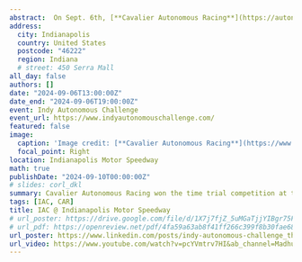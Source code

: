 ```yaml
---
abstract:  On Sept. 6th, [**Cavalier Autonomous Racing**](https://autonomousracing.dev/) won the time trial competition with a 52.628-second lap on the historic 2.5-mile oval, averaging 171.012 mph (273.619 kph) and pulling 2.25 lateral Gs in the turns. During the winning lap, we set a new world record for autonomous speed on a racetrack, reaching 184 mph (296 kph). This also marks the first time a U.S.-based team has topped the podium at an [**Indy Autonomous Challenge**](https://www.linkedin.com/company/indy-autonomous-challenge/?lipi=urn%3Ali%3Apage%3Ad_flagship3_search_srp_all%3BYYVcJXOwSmiwjH66VheRvA%3D%3D) competition!
address:
  city: Indianapolis
  country: United States
  postcode: "46222"
  region: Indiana
  # street: 450 Serra Mall
all_day: false
authors: []
date: "2024-09-06T13:00:00Z"
date_end: "2024-09-06T19:00:00Z"
event: Indy Autonomous Challenge
event_url: https://www.indyautonomouschallenge.com/
featured: false
image:
  caption: 'Image credit: [**Cavalier Autonomous Racing**](https://www.linkedin.com/company/cavalier-autonomous-racing/posts/?feedView=all)'
  focal_point: Right
location: Indianapolis Motor Speedway
math: true
publishDate: "2024-09-10T00:00:00Z"
# slides: corl_dkl
summary: Cavalier Autonomous Racing won the time trial competition at the seventh edition of IAC autonomous racing competition.
tags: [IAC, CAR]
title: IAC @ Indianapolis Motor Speedway
# url_poster: https://drive.google.com/file/d/1X7j7fjZ_5uMGaTjjYIBgr75FSJEmYaB0/view?usp=sharing
# url_pdf: https://openreview.net/pdf/4fa59a63ab8f41ff266c399f8b30fae68463a33e.pdf
url_poster: https://www.linkedin.com/posts/indy-autonomous-challenge_the-indy-autonomous-challenge-is-making-activity-7191861351827316736-AjJc?utm_source=share&utm_medium=member_desktop
url_video: https://www.youtube.com/watch?v=pcYVmtrv7HI&ab_channel=MadhurBehl
---
```


<!-- {{% callout note %}}
Click on the **Slides** button above to view the built-in slides feature.
{{% /callout %}}

Slides can be added in a few ways:

- **Create** slides using Wowchmey's [*Slides*](https://wowchemy.com/docs/managing-content/#create-slides) feature and link using `slides` parameter in the front matter of the talk file
- **Upload** an existing slide deck to `static/` and link using `url_slides` parameter in the front matter of the talk file
- **Embed** your slides (e.g. Google Slides) or presentation video on this page using [shortcodes](https://wowchemy.com/docs/writing-markdown-latex/).

Further talk details can easily be added to this page using *Markdown* and $\rm \LaTeX$ math code. -->
